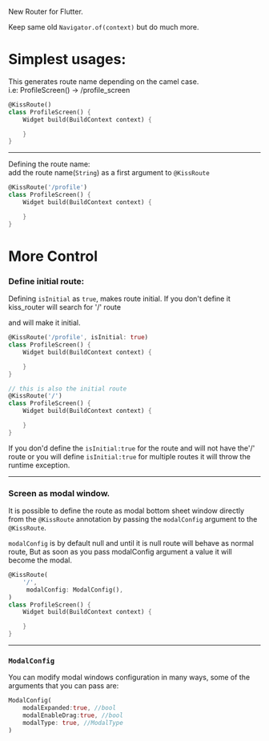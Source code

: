New Router for Flutter.

Keep same old `Navigator.of(context)` but do much more.

# Simplest usages:
This generates route name depending on the camel case. <br>
i.e: ProfileScreen() -> /profile_screen 
```dart
@KissRoute()
class ProfileScreen() {
    Widget build(BuildContext context) {

    }
}
```

 ---

Defining the route name:<br>
add the route name(`String`) as a first argument to `@KissRoute`
```dart
@KissRoute('/profile')
class ProfileScreen() {
    Widget build(BuildContext context) {

    }
}
```

# More Control
### **Define initial route:** <br>
Defining `isInitial` as `true`, makes route initial.
If you don't define it kiss_router will search for '/' route

and will make it initial.
```dart
@KissRoute('/profile', isInitial: true)
class ProfileScreen() {
    Widget build(BuildContext context) {

    }
}
```

```dart
// this is also the initial route
@KissRoute('/')
class ProfileScreen() {
    Widget build(BuildContext context) {

    }
}
```

If you don'd define the `isInitial:true` for the route and will not have the'/' route or you will define `isInitial:true` for multiple routes it will throw the runtime exception.


---
### **Screen as modal window.**
It is possible to define the route as modal bottom sheet window directly from the `@KissRoute` annotation by passing the `modalConfig` argument to the `@KissRoute`. 

`modalConfig` is by default null and until it is null route will behave as 
normal route, But as soon as you pass modalConfig argument a value it will become the modal.
```dart
@KissRoute(
    '/',
     modalConfig: ModalConfig(),
)
class ProfileScreen() {
    Widget build(BuildContext context) {

    }
}
```
---
### **`ModalConfig`**
You can modify modal windows configuration in many ways, some of the arguments that you can pass are:
```dart
ModalConfig(
    modalExpanded:true, //bool
    modalEnableDrag:true, //bool
    modalType: true, //ModalType
)
```

